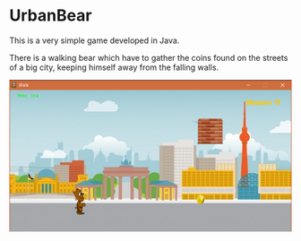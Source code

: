 # UrbanBear

This is a very simple game developed in Java.

There is a walking bear which have to gather the coins found on the streets of a big city, keeping himself away from the falling walls.

![demo](./Demo.png "Demo")
